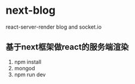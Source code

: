 # next-blog
react-server-render blog and socket.io
## 基于next框架做react的服务端渲染
1. npm install
2. mongod
3. npm run dev
